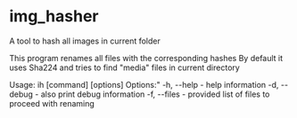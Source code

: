 # img_hasher

A tool to hash all images in current folder

This program renames all files with the corresponding hashes
By default it uses Sha224 and tries to find "media" files in current directory

Usage: ih [command] [options]
Options:"
   -h, --help  - help information
   -d, --debug - also print debug information
   -f, --files  - provided list of files to proceed with renaming